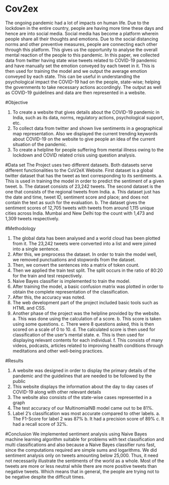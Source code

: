 # Cov2ex

The ongoing pandemic had a lot of impacts on human life. Due to the lockdown in the entire country, people are having more time these days and hence are into social media. Social media has become a platform wherein people share all their thoughts and emotions. Due to the social distancing norms and other preventive measures, people are connecting each other through this platform. This gives us the opportunity to analyse the overall mental reaction of the people to this pandemic. In this paper, we collected data from twitter having state wise tweets related to COVID-19 pandemic and have manually set the emotion conveyed by each tweet in it. This is then used for training the model and we output the average emotion conveyed by each state. This can be useful in understanding the psychological impact the COVID-19 had on the people, state-wise; helping the governments to take necessary actions accordingly. The output as well as COVID-19 guidelines and data are then represented in a website.

#Objective
1. To create a website that gives details about the COVID-19 pandemic in India, such as its data, norms, regulatory actions, psychological support, etc.
2. To collect data from twitter and shown live sentiments in a geographical map representation. Also we displayed the current trending keywords about COVID-19 on the website to give people an idea of the current situation of the pandemic.
3. To create a helpline for people suffering from mental illness owing to the lockdown and COVID related crisis using question analysis.

#Data set
The Project uses two different datasets. Both datasets serve different functionalities to the CoV2eX Website. 
First dataset is a global twitter dataset that has the tweet as text corresponding to its sentiments. 
 a. This is used in training the model in order to predict the sentiment of a given tweet. 
 b. The dataset consists of 23,242 tweets. 
The second dataset is the one that consists of the regional tweets from India. 
a. This dataset just has the date and time, tweet ID, sentiment score and place; and does not contain the text as such for the evaluation. 
b. The dataset gives the sentiment scores of 12,705 tweets with tweets from around 1,115 unique cities across India. Mumbai and New Delhi top the count with 1,473 and 1,309 tweets respectively.

#Methodology
1. The global data has been analysed and a world cloud has been plotted from it. The 23,242 tweets were converted into a list and were joined into a single sentence.
2. After this, we preprocess the dataset. In order to train the model well, we removed punctuations and stopwords from the dataset.
3. Then, we convert the sentences into a matrix of token count.
4. Then we applied the train test split. The split occurs in the ratio of 80:20 for the train and test respectively.
5. Naive Bayes classifier is implemented to train the model.
6. After training the model, a basic confusion matrix was plotted in order to obtain the complete representation of the classification.
7. After this, the accuracy was noted.
8. The web development part of the project included basic tools such as HTML and CSS.
9. Another phase of the project was the helpline provided by the website. 
    a. This was done using the calculation of a score. 
    b. This score is taken using some questions. 
    c. There were 8 questions asked, this is then scored on a scale of 0 to 10.
    d. The calculated score is then used for classification of the user’s mental state. 
    e. This is then used for displaying relevant contents for each individual. 
    f. This consists of many videos, podcasts, articles related to improving health conditions through meditations and other well-being practices.
    
#Results
1. A website was designed in order to display the primary details of the pandemic and the guidelines that are needed to be followed by the public
2. This website displays the information about the day to day cases of COVID-19 along with other relevant details
3. The website also consists of the state-wise cases represented in a graph
4. The test accuracy of our MultinomialNB model came out to be 81%.
5. Label 2’s classification was most accurate compared to other labels. 
    a. The F1-Score for label 2 was 87% 
    b. It had a precision score of 89% 
    c. It had a recall score of 32%. 
    
#Conclusion
We implemented sentiment analysis using Naive Bayes machine learning algorithm suitable for problems with text classification and multi classifications and also because a Naive Bayes classifier runs fast, since the computations required are simple sums and logarithms. We did sentiment analysis only on tweets amounting below 25,000. Thus, it need not necessarily illustrate the sentiments of the world as a whole. Most of the tweets are more or less neutral while there are more positive tweets than negative tweets. Which means that in general, the people are trying not to be negative despite the difficult times.
